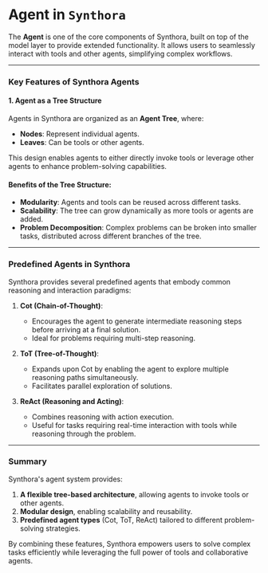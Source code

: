 <!-- LICENSE HEADER MANAGED BY add-license-header

Copyright 2024-2025 Syntropix-AI.org

Licensed under the Apache License, Version 2.0 (the "License");
you may not use this file except in compliance with the License.
You may obtain a copy of the License at

    http://www.apache.org/licenses/LICENSE-2.0

Unless required by applicable law or agreed to in writing, software
distributed under the License is distributed on an "AS IS" BASIS,
WITHOUT WARRANTIES OR CONDITIONS OF ANY KIND, either express or implied.
See the License for the specific language governing permissions and
limitations under the License.
-->

# Agent in `Synthora`

The **Agent** is one of the core components of Synthora, built on top of the model layer to provide extended functionality. It allows users to seamlessly interact with tools and other agents, simplifying complex workflows.

---

### Key Features of Synthora Agents

#### 1. **Agent as a Tree Structure**
Agents in Synthora are organized as an **Agent Tree**, where:
- **Nodes**: Represent individual agents.
- **Leaves**: Can be tools or other agents.

This design enables agents to either directly invoke tools or leverage other agents to enhance problem-solving capabilities.

#### **Benefits of the Tree Structure**:
- **Modularity**: Agents and tools can be reused across different tasks.
- **Scalability**: The tree can grow dynamically as more tools or agents are added.
- **Problem Decomposition**: Complex problems can be broken into smaller tasks, distributed across different branches of the tree.

---

### Predefined Agents in Synthora

Synthora provides several predefined agents that embody common reasoning and interaction paradigms:

1. **Cot (Chain-of-Thought)**:
   - Encourages the agent to generate intermediate reasoning steps before arriving at a final solution.
   - Ideal for problems requiring multi-step reasoning.

2. **ToT (Tree-of-Thought)**:
   - Expands upon Cot by enabling the agent to explore multiple reasoning paths simultaneously.
   - Facilitates parallel exploration of solutions.

3. **ReAct (Reasoning and Acting)**:
   - Combines reasoning with action execution.
   - Useful for tasks requiring real-time interaction with tools while reasoning through the problem.

---

### Summary

Synthora's agent system provides:
1. **A flexible tree-based architecture**, allowing agents to invoke tools or other agents.
2. **Modular design**, enabling scalability and reusability.
3. **Predefined agent types** (Cot, ToT, ReAct) tailored to different problem-solving strategies.

By combining these features, Synthora empowers users to solve complex tasks efficiently while leveraging the full power of tools and collaborative agents.
